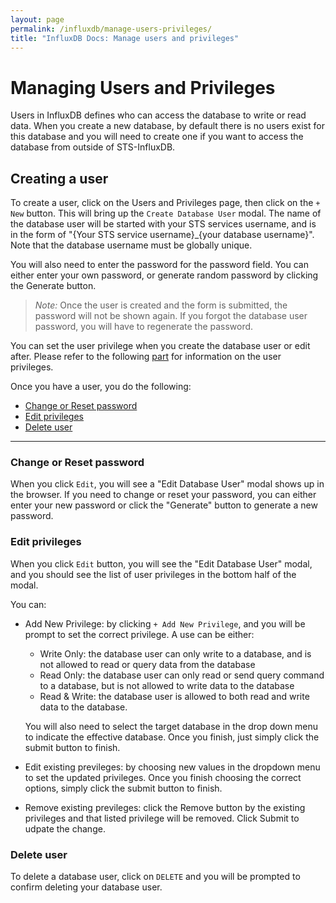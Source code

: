 ```yaml
---
layout: page
permalink: /influxdb/manage-users-privileges/
title: "InfluxDB Docs: Manage users and privileges"
---
```


# Managing Users and Privileges

Users in InfluxDB defines who can access the database to write or read data. When you create a new database, by default there is no users exist for this database and you will need to create one if you want to access the database from outside of STS-InfluxDB.

## Creating a user

To create a user, click on the Users and Privileges page, then click on the `+ New` button.  This will bring up the `Create Database User` modal. The name of the database user will be started with your STS services username, and is in the form of "{Your STS service username}_{your database username}".  Note that the database username must be globally unique.

You will also need to enter the password for the password field. You can either enter your own password, or generate random password by clicking the Generate button.   

>*Note:* Once the user is created and the form is submitted, the password will not be shown again. If you forgot the database user password, you will have to regenerate the password.

You can set the user privilege when you create the database user or edit after. Please refer to the following [part](#edit-privileges) for information on the user privileges.

Once you have a user, you do the following:

* [Change or Reset password](#change-or-reset-password)
* [Edit privileges](#edit-privileges)
* [Delete user](#delete-user)

___

### Change or Reset password

When you click `Edit`, you will see a "Edit Database User" modal shows up in the browser. If you need to change or reset your password, you can either enter your new password or click the "Generate" button to generate a new password.

### Edit privileges

When you click `Edit` button, you will see the "Edit Database User" modal, and you should see the list of user privileges in the bottom half of the modal.

You can:
- Add New Privilege: by clicking `+ Add New Privilege`, and you will be prompt to set the correct privilege. A use can be either:
    - Write Only: the database user can only write to a database, and is not allowed to read or query data from the database
    - Read Only: the database user can only read or send query command to a database, but is not allowed to write data to the database
    - Read & Write: the database user is allowed to both read and write data to the database.

    You will also need to select the target database in the drop down menu to indicate the effective database. Once you finish, just simply click the submit button to finish.

- Edit existing previleges: by choosing new values in the dropdown menu to set the updated privileges. Once you finish choosing the correct options, simply click the submit button to finish.

- Remove existing previleges: click the Remove button by the existing privileges and that listed privilege will be removed. Click Submit to udpate the change.

### Delete user

To delete a database user, click on `DELETE` and you will be prompted to confirm deleting your database user.
